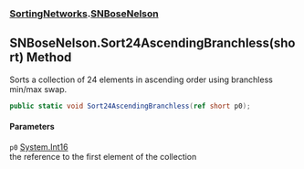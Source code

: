### [SortingNetworks](SortingNetworks.md 'SortingNetworks').[SNBoseNelson](SortingNetworks_SNBoseNelson.md 'SortingNetworks.SNBoseNelson')
## SNBoseNelson.Sort24AscendingBranchless(short) Method
Sorts a collection of 24 elements in ascending order using branchless min/max swap.  
```csharp
public static void Sort24AscendingBranchless(ref short p0);
```
#### Parameters
<a name='SortingNetworks_SNBoseNelson_Sort24AscendingBranchless(short)_p0'></a>
`p0` [System.Int16](https://docs.microsoft.com/en-us/dotnet/api/System.Int16 'System.Int16')  
the reference to the first element of the collection
  
